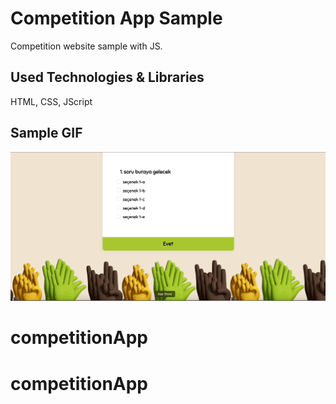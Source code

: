 <h1> Competition App Sample </h1>

Competition website sample with JS.

<h2> Used Technologies & Libraries </h2>

HTML, CSS, JScript

<h2> Sample GIF </h2>

![](GIF.gif)

# competitionApp
# competitionApp
